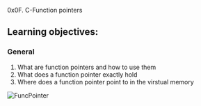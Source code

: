 0x0F. C-Function pointers 
## Learning objectives:  
### General  

1. What are function pointers and how to use them
2. What does a function pointer exactly hold
3. Where does a function pointer point to in the virstual memory

![FuncPointer](https://aticleworld.com/wp-content/uploads/2016/11/imageimage-min.jpg)



